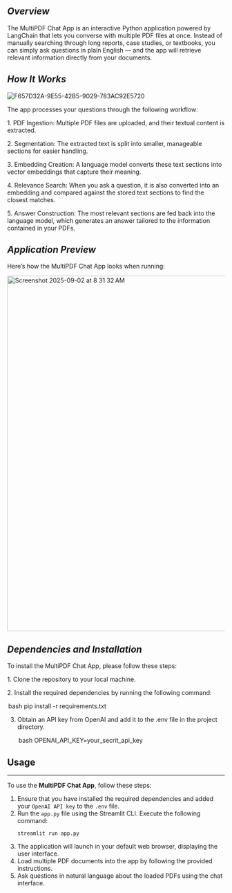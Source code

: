 *Overview*
------------

The MultiPDF Chat App is an interactive Python application powered by LangChain that lets you converse with multiple PDF files at once. Instead of manually searching through long reports, case studies, or textbooks, you can simply ask questions in plain English — and the app will retrieve relevant information directly from your documents.

*How It Works*
------------
![F657D32A-9E55-42B5-9029-783AC92E5720](https://github.com/user-attachments/assets/be06e763-7791-455b-b122-c25562d854cf)


The app processes your questions through the following workflow:

1.⁠ ⁠PDF Ingestion: Multiple PDF files are uploaded, and their textual content is extracted.

2.⁠ ⁠Segmentation: The extracted text is split into smaller, manageable sections for easier handling.

3.⁠ ⁠Embedding Creation: A language model converts these text sections into vector embeddings that capture their meaning.

4.⁠ ⁠Relevance Search: When you ask a question, it is also converted into an embedding and compared against the stored text sections to find the closest matches.

5.⁠ ⁠Answer Construction: The most relevant sections are fed back into the language model, which generates an answer tailored to the information contained in your PDFs.  

*Application Preview* 
------------
Here’s how the MultiPDF Chat App looks when running:

<img width="1463" height="821" alt="Screenshot 2025-09-02 at 8 31 32 AM" src="https://github.com/user-attachments/assets/b74919e2-5efa-47c6-bf0c-73db559829be" />


*Dependencies and Installation*
------------

To install the MultiPDF Chat App, please follow these steps:

1.⁠ ⁠Clone the repository to your local machine.

2.⁠ ⁠Install the required dependencies by running the following command:

   ⁠ bash
   pip install -r requirements.txt

3. Obtain an API key from OpenAI and add it to the .env file in the project directory.
   
    ⁠bash
   OPENAI_API_KEY=your_secrit_api_key

<h2>Usage</h2>
<hr>
<p>To use the <strong>MultiPDF Chat App</strong>, follow these steps:</p>

<ol>
  <li>Ensure that you have installed the required dependencies and added your <code>OpenAI API key</code> to the <code>.env</code> file.</li>
  <li>
    Run the <code>app.py</code> file using the Streamlit CLI.  
    Execute the following command:
    <pre><code class="language-bash">streamlit run app.py</code></pre>
  </li>
  <li>The application will launch in your default web browser, displaying the user interface.</li>
  <li>Load multiple PDF documents into the app by following the provided instructions.</li>
  <li>Ask questions in natural language about the loaded PDFs using the chat interface.</li>
</ol>

